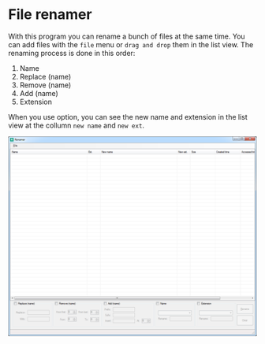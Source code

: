 # File renamer

With this program you can rename a bunch of files at the same time. You can add files with the `file` menu or `drag and drop` them in the list view. The renaming process is done in this order:

1. Name
2. Replace (name)
3. Remove (name)
4. Add (name)
5. Extension

When you use option, you can see the new name and extension in the list view at the collumn `new name` and `new ext`.

<p align="middle" ><img src="/images/renamer.png" alt="Renamer prog" width="800"></p>
